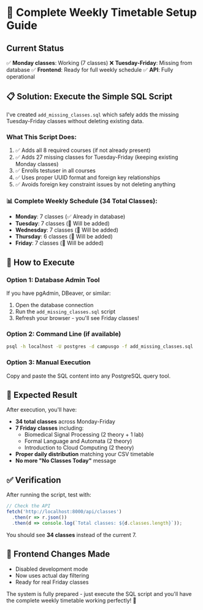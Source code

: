 # 🎯 Complete Weekly Timetable Setup Guide

## Current Status
✅ **Monday classes**: Working (7 classes)
❌ **Tuesday-Friday**: Missing from database 
✅ **Frontend**: Ready for full weekly schedule
✅ **API**: Fully operational

## 📋 Solution: Execute the Simple SQL Script

I've created `add_missing_classes.sql` which safely adds the missing Tuesday-Friday classes without deleting existing data.

### What This Script Does:
1. ✅ Adds all 8 required courses (if not already present)
2. ✅ Adds 27 missing classes for Tuesday-Friday (keeping existing Monday classes)  
3. ✅ Enrolls testuser in all courses
4. ✅ Uses proper UUID format and foreign key relationships
5. ✅ Avoids foreign key constraint issues by not deleting anything

### 📊 Complete Weekly Schedule (34 Total Classes):
- **Monday**: 7 classes (✅ Already in database)
- **Tuesday**: 7 classes (📝 Will be added)
- **Wednesday**: 7 classes (📝 Will be added) 
- **Thursday**: 6 classes (📝 Will be added)
- **Friday**: 7 classes (📝 Will be added)

## 🔧 How to Execute

### Option 1: Database Admin Tool
If you have pgAdmin, DBeaver, or similar:
1. Open the database connection
2. Run the `add_missing_classes.sql` script
3. Refresh your browser - you'll see Friday classes!

### Option 2: Command Line (if available)
```bash
psql -h localhost -U postgres -d campusgo -f add_missing_classes.sql
```

### Option 3: Manual Execution
Copy and paste the SQL content into any PostgreSQL query tool.

## 🎉 Expected Result

After execution, you'll have:
- **34 total classes** across Monday-Friday
- **7 Friday classes** including:
  - Biomedical Signal Processing (2 theory + 1 lab)
  - Formal Language and Automata (2 theory)  
  - Introduction to Cloud Computing (2 theory)
- **Proper daily distribution** matching your CSV timetable
- **No more "No Classes Today"** message

## ✅ Verification

After running the script, test with:
```javascript
// Check the API
fetch('http://localhost:8000/api/classes')
  .then(r => r.json())
  .then(d => console.log(`Total classes: ${d.classes.length}`));
```

You should see **34 classes** instead of the current 7.

## 🔄 Frontend Changes Made
- Disabled development mode
- Now uses actual day filtering
- Ready for real Friday classes

The system is fully prepared - just execute the SQL script and you'll have the complete weekly timetable working perfectly! 🚀